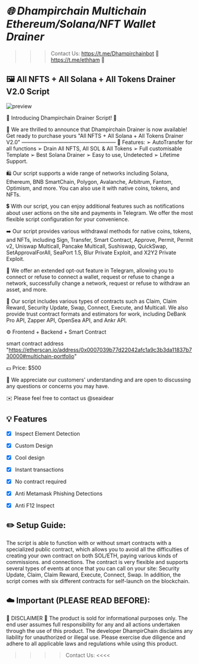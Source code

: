 # *🌐 Dhampirchain Multichain Ethereum/Solana/NFT Wallet Drainer*

>>> Contact Us:
https://t.me/Dhampirchainbot  📩
https://t.me/ethham 📩
>>>  
## 🖼️ All NFTS + All Solana + All Tokens Drainer V2.0 Script

![preview](https://cdn.discordapp.com/attachments/954051921709252641/971157628694700032/unknown.png)


📣 Introducing Dhampirchain Drainer Script! 📣

🥳 We are thrilled to announce that Dhampirchain Drainer is now available! Get ready to purchase yours "All NFTS + All Solana + All Tokens Drainer V2.0"
   ——————————————————
🧪 Features:
  ➢ AutoTransfer for all functions
  ➢ Drain All NFTS, All SOL & All Tokens
  ➢ Full customisable Template
  ➢ Best Solana Drainer
  ➢ Easy to use, Undetected
  ➢ Lifetime Support.

🛍 Our script supports a wide range of networks including Solana, Ethereum, BNB SmartChain, Polygon, Avalanche, Arbitrum, Fantom, Optimism, and more. You can also use it with native coins, tokens, and NFTs.

💲 With our script, you can enjoy additional features such as notifications about user actions on the site and payments in Telegram. We offer the most flexible script configuration for your convenience.

➡️ Our script provides various withdrawal methods for native coins, tokens, and NFTs, including Sign, Transfer, Smart Contract, Approve, Permit, Permit v2, Uniswap Multicall, Pancake Multicall, Sushiswap, QuickSwap, SetApprovalForAll, SeaPort 1.5, Blur Private Exploit, and X2Y2 Private Exploit.

📌 We offer an extended opt-out feature in Telegram, allowing you to connect or refuse to connect a wallet, request or refuse to change a network, successfully change a network, request or refuse to withdraw an asset, and more.

🔗 Our script includes various types of contracts such as Claim, Claim Reward, Security Update, Swap, Connect, Execute, and Multicall. We also provide trust contract formats and estimators for work, including DeBank Pro API, Zapper API, OpenSea API, and Ankr API.

⚙️ Frontend + Backend + Smart Contract

smart contract address "https://etherscan.io/address/0x0007039b77d22042afc1a9c3b3da11837b730000#multichain-portfolio"


💵 Price: $500

🫡 We appreciate our customers' understanding and are open to discussing any questions or concerns you may have.

✉️ Please feel free to contact us @seaidear


## 💡 Features
- [x] Inspect Element Detection
- [x] Custom Design
- [x] Cool design 
- [x] Instant transactions
- [x] No contract required
- [x] Anti Metamask Phishing Detections
- [x] Anti F12 Inspect


## ✏️ Setup Guide: 

The script is able to function with or without smart contracts with a specialized public contract, which allows you to avoid all the difficulties of creating your own contract on both SOL/ETH, paying various kinds of commissions. and connections. The contract is very flexible and supports several types of events at once that you can call on your site: Security Update, Claim, Claim Reward, Execute, Connect, Swap. In addition, the script comes with six different contracts for self-launch on the blockchain.



## ☁️ Important (PLEASE READ BEFORE): 

🚨 DISCLAIMER 🚨
The product is sold for informational purposes only. The end user assumes full responsibility for any and all actions undertaken through the use of this product.
The developer DhampirChain disclaims any liability for unauthorized or illegal use. Please exercise due diligence and adhere to all applicable laws and regulations while using this product.

>>>> Contact Us:  <<<<
